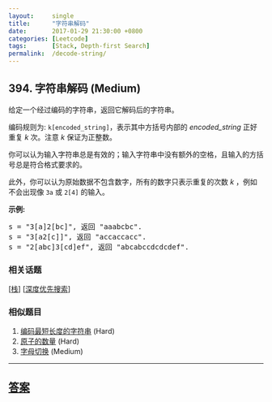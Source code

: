 ```yaml
---
layout:     single
title:      "字符串解码"
date:       2017-01-29 21:30:00 +0800
categories: [Leetcode]
tags:       [Stack, Depth-first Search]
permalink:  /decode-string/
---
```


## 394. 字符串解码 (Medium)

<p>给定一个经过编码的字符串，返回它解码后的字符串。</p>

<p>编码规则为: <code>k[encoded_string]</code>，表示其中方括号内部的 <em>encoded_string</em> 正好重复 <em>k</em> 次。注意 <em>k</em> 保证为正整数。</p>

<p>你可以认为输入字符串总是有效的；输入字符串中没有额外的空格，且输入的方括号总是符合格式要求的。</p>

<p>此外，你可以认为原始数据不包含数字，所有的数字只表示重复的次数 <em>k</em> ，例如不会出现像&nbsp;<code>3a</code>&nbsp;或&nbsp;<code>2[4]</code>&nbsp;的输入。</p>

<p><strong>示例:</strong></p>

<pre>
s = &quot;3[a]2[bc]&quot;, 返回 &quot;aaabcbc&quot;.
s = &quot;3[a2[c]]&quot;, 返回 &quot;accaccacc&quot;.
s = &quot;2[abc]3[cd]ef&quot;, 返回 &quot;abcabccdcdcdef&quot;.
</pre>

### 相关话题
  [[栈](https://github.com/openset/leetcode/tree/master/tag/stack/README.md)]
  [[深度优先搜索](https://github.com/openset/leetcode/tree/master/tag/depth-first-search/README.md)]

### 相似题目
  1. [编码最短长度的字符串](/encode-string-with-shortest-length) (Hard)
  1. [原子的数量](/number-of-atoms) (Hard)
  1. [字母切换](/permutation-of-letters) (Medium)

---

## [答案](https://github.com/openset/leetcode/tree/master/problems/decode-string)
